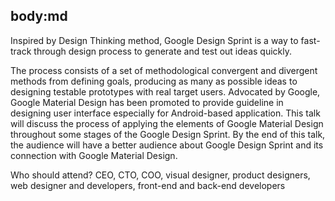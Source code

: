 body:md
-----
Inspired by Design Thinking method, Google Design Sprint is a way to fast-track through design process to generate and test out ideas quickly.

The process consists of a set of methodological convergent and divergent methods from defining goals, producing as many as possible ideas to designing testable prototypes with real target users. Advocated by Google, Google Material Design has been promoted to provide guideline in designing user interface especially for Android-based application. This talk will discuss the process of applying the elements of Google Material Design throughout some stages of the Google Design Sprint. By the end of this talk, the audience will have a better audience about Google Design Sprint and its connection with Google Material Design.

Who should attend?
CEO, CTO, COO, visual designer, product designers, web designer and developers, front-end and back-end developers